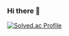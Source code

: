 ### Hi there 👋

[![Solved.ac Profile](http://mazassumnida.wtf/api/v2/generate_badge?boj=heomanbo)](https://solved.ac/heomanbo/)

<!--
**HeoManBo/HeoManBo** is a ✨ _special_ ✨ repository because its `README.md` (this file) appears on your GitHub profile.

Here are some ideas to get you started:

- 🔭 I’m currently working on ...
- 🌱 I’m currently learning ...
- 👯 I’m looking to collaborate on ...
- 🤔 I’m looking for help with ...
- 💬 Ask me about ...
- 📫 How to reach me: ...
- 😄 Pronouns: ...
- ⚡ Fun fact: ...
-->
